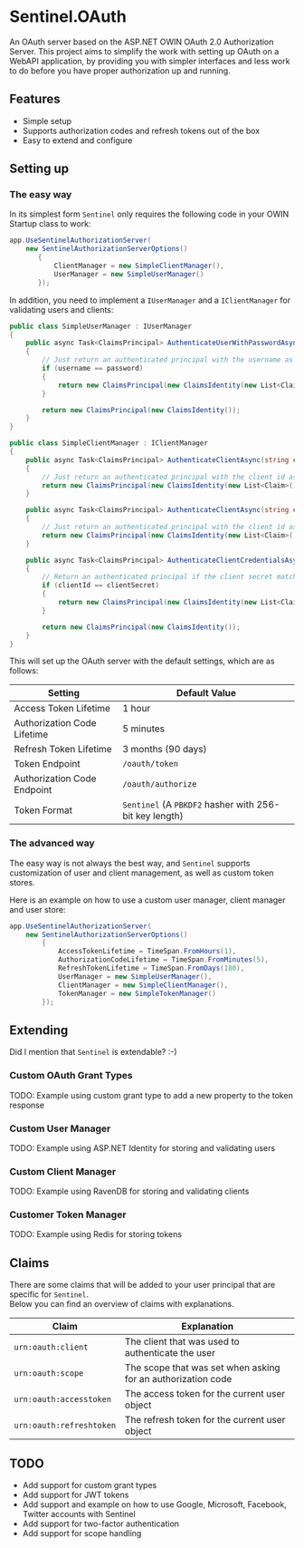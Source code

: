 # Sentinel.OAuth
An OAuth server based on the ASP.NET OWIN OAuth 2.0 Authorization Server.
This project aims to simplify the work with setting up OAuth on a WebAPI application, by providing you with simpler interfaces and less work to do before  you have proper authorization up and running.

## Features
- Simple setup
- Supports authorization codes and refresh tokens out of the box
- Easy to extend and configure

## Setting up
### The easy way
In its simplest form `Sentinel` only requires the following code in your OWIN Startup class to work:

```csharp
app.UseSentinelAuthorizationServer(
    new SentinelAuthorizationServerOptions()
       {
           ClientManager = new SimpleClientManager(),
           UserManager = new SimpleUserManager()
       });
```
In addition, you need to implement a `IUserManager` and a `IClientManager` for validating users and clients:

```csharp
public class SimpleUserManager : IUserManager 
{
    public async Task<ClaimsPrincipal> AuthenticateUserWithPasswordAsync(string username, string password)
    {
        // Just return an authenticated principal with the username as name if the username matches the password
        if (username == password)
        {
            return new ClaimsPrincipal(new ClaimsIdentity(new List<Claim>() { new Claim(ClaimTypes.Name, username) }, AuthenticationType.OAuth));
        }

        return new ClaimsPrincipal(new ClaimsIdentity());
    }
}

public class SimpleClientManager : IClientManager 
{
    public async Task<ClaimsPrincipal> AuthenticateClientAsync(string clientId, string redirectUri)
    {
        // Just return an authenticated principal with the client id as name (allows all clients)
        return new ClaimsPrincipal(new ClaimsIdentity(new List<Claim>() { new Claim(ClaimTypes.Name, clientId) }, AuthenticationType.OAuth));
    }

    public async Task<ClaimsPrincipal> AuthenticateClientAsync(string clientId, IEnumerable<string> scope)
    {
        // Just return an authenticated principal with the client id as name (allows all clients)
        return new ClaimsPrincipal(new ClaimsIdentity(new List<Claim>() { new Claim(ClaimTypes.Name, clientId) }, AuthenticationType.OAuth));
    }

    public async Task<ClaimsPrincipal> AuthenticateClientCredentialsAsync(string clientId, string clientSecret)
    {
        // Return an authenticated principal if the client secret matches the client id
        if (clientId == clientSecret)
        {
            return new ClaimsPrincipal(new ClaimsIdentity(new List<Claim>() { new Claim(ClaimTypes.Name, clientId) }, AuthenticationType.OAuth));
        }

        return new ClaimsPrincipal(new ClaimsIdentity());
    }
}
```
    
This will set up the OAuth server with the default settings, which are as follows:

| Setting | Default Value |
| --- | --- |
| Access Token Lifetime | 1 hour |
| Authorization Code Lifetime | 5 minutes |
| Refresh Token Lifetime | 3 months (90 days) |
| Token Endpoint | `/oauth/token` |
| Authorization Code Endpoint | `/oauth/authorize` |
| Token Format | `Sentinel` (A `PBKDF2` hasher with 256-bit key length) |

### The advanced way
The easy way is not always the best way, and `Sentinel` supports customization of user and client management, as well as custom token stores.

Here is an example on how to use a custom user manager, client manager and user store:

```csharp
app.UseSentinelAuthorizationServer(
    new SentinelAuthorizationServerOptions()
        {
            AccessTokenLifetime = TimeSpan.FromHours(1),
            AuthorizationCodeLifetime = TimeSpan.FromMinutes(5),
            RefreshTokenLifetime = TimeSpan.FromDays(180),
            UserManager = new SimpleUserManager(),
            ClientManager = new SimpleClientManager(),
            TokenManager = new SimpleTokenManager()
        });
```

## Extending
Did I mention that `Sentinel` is extendable? :-)

### Custom OAuth Grant Types
TODO: Example using custom grant type to add a new property to the token response

### Custom User Manager
TODO: Example using ASP.NET Identity for storing and validating users

### Custom Client Manager
TODO: Example using RavenDB for storing and validating clients

### Customer Token Manager
TODO: Example using Redis for storing tokens

## Claims
There are some claims that will be added to your user principal that are specific for `Sentinel`.  
Below you can find an overview of claims with explanations.

| Claim | Explanation |
| --- | --- |
| `urn:oauth:client` | The client that was used to authenticate the user |
| `urn:oauth:scope` | The scope that was set when asking for an authorization code |
| `urn:oauth:accesstoken` | The access token for the current user object |
| `urn:oauth:refreshtoken` | The refresh token for the current user object |

## TODO
- Add support for custom grant types
- Add support for JWT tokens
- Add support and example on how to use Google, Microsoft, Facebook, Twitter accounts with Sentinel
- Add support for two-factor authentication
- Add support for scope handling

